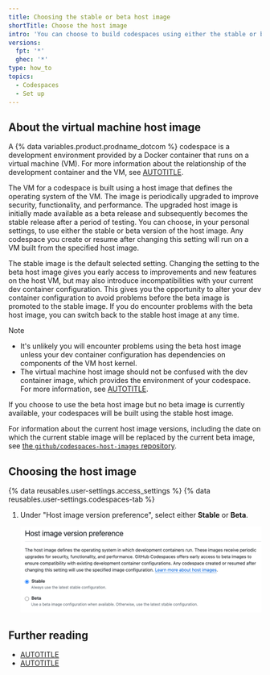 ```yaml
---
title: Choosing the stable or beta host image
shortTitle: Choose the host image
intro: 'You can choose to build codespaces using either the stable or beta version of the host image for the underlying virtual machine.'
versions:
  fpt: '*'
  ghec: '*'
type: how_to
topics:
  - Codespaces
  - Set up
---
```


## About the virtual machine host image

A {% data variables.product.prodname_dotcom %} codespace is a development environment provided by a Docker container that runs on a virtual machine (VM). For more information about the relationship of the development container and the VM, see [AUTOTITLE](/codespaces/quickstart#introduction).

The VM for a codespace is built using a host image that defines the operating system of the VM. The image is periodically upgraded to improve security, functionality, and performance. The upgraded host image is initially made available as a beta release and subsequently becomes the stable release after a period of testing. You can choose, in your personal settings, to use either the stable or beta version of the host image. Any codespace you create or resume after changing this setting will run on a VM built from the specified host image.

The stable image is the default selected setting. Changing the setting to the beta host image gives you early access to improvements and new features on the host VM, but may also introduce incompatibilities with your current dev container configuration. This gives you the opportunity to alter your dev container configuration to avoid problems before the beta image is promoted to the stable image. If you do encounter problems with the beta host image, you can switch back to the stable host image at any time.

> [!NOTE]
> * It's unlikely you will encounter problems using the beta host image unless your dev container configuration has dependencies on components of the VM host kernel.
> * The virtual machine host image should not be confused with the dev container image, which provides the environment of your codespace. For more information, see [AUTOTITLE](/codespaces/managing-codespaces-for-your-organization/restricting-the-base-image-for-codespaces#overview).

If you choose to use the beta host image but no beta image is currently available, your codespaces will be built using the stable host image.

For information about the current host image versions, including the date on which the current stable image will be replaced by the current beta image, see [the `github/codespaces-host-images` repository](https://github.com/github/codespaces-host-images/blob/main/README.md).

## Choosing the host image

{% data reusables.user-settings.access_settings %}
{% data reusables.user-settings.codespaces-tab %}
1. Under "Host image version preference", select either **Stable** or **Beta**.

   ![Screenshot of the "Host image version preference" options, with "Stable" selected.](/assets/images/help/codespaces/host-image-choice.png)

## Further reading

* [AUTOTITLE](/codespaces/customizing-your-codespace)
* [AUTOTITLE](/codespaces/managing-your-codespaces)
